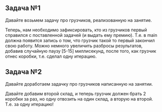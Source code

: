 Задача №1
--
Давайте возьмем задачу про грузчиков, реализованную на занятие.

Теперь, нам необходимо зафиксировать, кто из грузчиков первый справился с поставленной задачей (и выдать ему премию).
Т.е. в main должна появится запись о том, что грузчик такой то первый закончил свою работу.
Можно немного увеличить разбросы результатов, добавив случайную паузу [5-15] миллисекунд,
после того, как грузчик отнес коробки, т.е. сделал одну итерацию.

Задача №2
--
Давайте доработаем задачку про грузчиков написанную на занятии.

Давайте добавим второй склад, и теперь грузчик должен брать 2 коробки за раз,
но одну отвозить на один склад, а вторую на второй. Т.е. за одну итерацию! 
